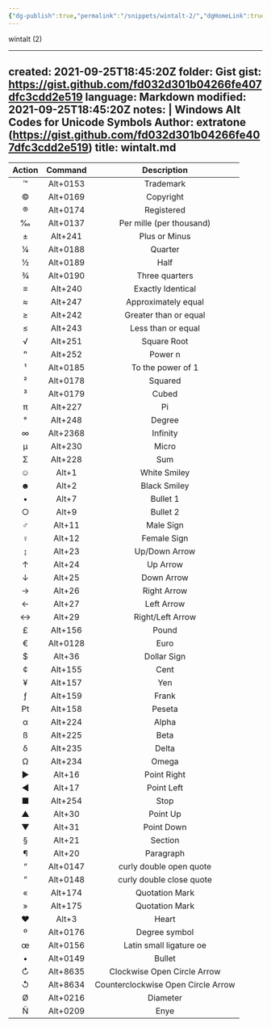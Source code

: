 ```yaml
---
{"dg-publish":true,"permalink":"/snippets/wintalt-2/","dgHomeLink":true,"dgPassFrontmatter":false}
---
```


wintalt (2)

---
created: 2021-09-25T18:45:20Z
folder: Gist
gist: https://gist.github.com/fd032d301b04266fe407dfc3cdd2e519
language: Markdown
modified: 2021-09-25T18:45:20Z
notes: |
    Windows Alt Codes for Unicode Symbols
    Author: extratone (https://gist.github.com/fd032d301b04266fe407dfc3cdd2e519)
title: wintalt.md
---

| Action | Command  |            Description             |
| :----: | :------: | :--------------------------------: |
|   ™    | Alt+0153 |             Trademark              |
|   ©    | Alt+0169 |             Copyright              |
|   ®    | Alt+0174 |             Registered             |
|   ‰    | Alt+0137 |      Per mille (per thousand)      |
|   ±    | Alt+241  |           Plus or Minus            |
|   ¼    | Alt+0188 |              Quarter               |
|   ½    | Alt+0189 |                Half                |
|   ¾    | Alt+0190 |           Three quarters           |
|   ≡    | Alt+240  |         Exactly Identical          |
|   ≈    | Alt+247  |        Approximately equal         |
|   ≥    | Alt+242  |       Greater than or equal        |
|   ≤    | Alt+243  |         Less than or equal         |
|   √    | Alt+251  |            Square Root             |
|   ⁿ    | Alt+252  |              Power n               |
|   ¹    | Alt+0185 |         To the power of 1          |
|   ²    | Alt+0178 |              Squared               |
|   ³    | Alt+0179 |               Cubed                |
|   π    | Alt+227  |                 Pi                 |
|   °    | Alt+248  |               Degree               |
|   ∞    | Alt+2368 |              Infinity              |
|   µ    | Alt+230  |               Micro                |
|   Σ    | Alt+228  |                Sum                 |
|   ☺    |  Alt+1   |            White Smiley            |
|   ☻    |  Alt+2   |            Black Smiley            |
|   •    |  Alt+7   |              Bullet 1              |
|   ○    |  Alt+9   |              Bullet 2              |
|   ♂    |  Alt+11  |             Male Sign              |
|   ♀    |  Alt+12  |            Female Sign             |
|   ↨    |  Alt+23  |           Up/Down Arrow            |
|   ↑    |  Alt+24  |              Up Arrow              |
|   ↓    |  Alt+25  |             Down Arrow             |
|   →    |  Alt+26  |            Right Arrow             |
|   ←    |  Alt+27  |             Left Arrow             |
|   ↔    |  Alt+29  |          Right/Left Arrow          |
|   £    | Alt+156  |               Pound                |
|   €    | Alt+0128 |                Euro                |
|   $    |  Alt+36  |            Dollar Sign             |
|   ¢    | Alt+155  |                Cent                |
|   ¥    | Alt+157  |                Yen                 |
|   ƒ    | Alt+159  |               Frank                |
|   ₧    | Alt+158  |               Peseta               |
|   α    | Alt+224  |               Alpha                |
|   ß    | Alt+225  |                Beta                |
|   δ    | Alt+235  |               Delta                |
|   Ω    | Alt+234  |               Omega                |
|   ►    |  Alt+16  |            Point Right             |
|   ◄    |  Alt+17  |             Point Left             |
|   ■    | Alt+254  |                Stop                |
|   ▲    |  Alt+30  |              Point Up              |
|   ▼    |  Alt+31  |             Point Down             |
|   §    |  Alt+21  |              Section               |
|   ¶    |  Alt+20  |             Paragraph              |
|   “    | Alt+0147 |      curly double open quote       |
|   ”    | Alt+0148 |      curly double close quote      |
|   «    | Alt+174  |           Quotation Mark           |
|   »    | Alt+175  |           Quotation Mark           |
|   ♥    |  Alt+3   |               Heart                |
|   º    | Alt+0176 |           Degree symbol            |
|   œ    | Alt+0156 |      Latin small ligature oe       |
|   •    | Alt+0149 |               Bullet               |
|   ↻    | Alt+8635 |    Clockwise Open Circle Arrow     |
|   ↺    | Alt+8634 | Counterclockwise Open Circle Arrow |
|   Ø    | Alt+0216 |              Diameter              |
|   Ñ    | Alt+0209 |                Enye                |